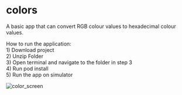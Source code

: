 
# colors
A basic app that can convert RGB colour values to hexadecimal colour values.

How to run the application:\
	1) Download project\
	2) Unzip Folder\
	3) Open terminal and navigate to the folder in step 3\
	4) Run pod install\
	5) Run the app on simulator

![color_screen](https://user-images.githubusercontent.com/80120746/121210458-fd3b8100-c87b-11eb-8a95-b573f532e51f.gif)



